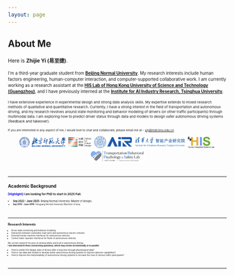 ```yaml
---
layout: page
---
```


## About Me

<small>Here is **Zhijie Yi (易至捷)**.

<small>I'm a third-year graduate student from [__Beijing Normal University__](https://www.bnu.edu.cn/). My research interests include human factors engineering, human-computer interaction, and computer-supported collaborative work. I am currently working as a research assistant at the [__HIS Lab of Hong Kong University of Science and Technology (Guangzhou)__](https://personal.hkust-gz.edu.cn/hedengbo/index.html), and I have previously interned at the [__Institute for AI Industry Research, Tsinghua University__](https://air.tsinghua.edu.cn/en/index.htm).  

<small>I have extensive experience in experimental design and strong data analysis skills. My expertise extends to mixed research methods of qualitative and quantitative research. Currently, I have a strong interest in the field of transportation and autonomous driving, and my research revolves around state monitoring and behavior modeling of drivers (or other traffic participants) through multimodal data. I am exploring how to predict driver status through data and models to design safer autonomous driving systems (feedback and takeover). 

<small>If you are interested in any aspect of me, I would love to chat and collaborate, please email me at - *<font color='blue'>yzj@mail.bnu.edu.cn</font>*  
<p align="center">
  <img src="file/BNU.png" alt="Image 1" height="30">
  <img src="file/TsingHua.png" alt="Image 2" height="30">
  <img src="file/HIS.png" alt="Image 3" height="30">
  <img src="file/TBPS.png" alt="Image 4" height="30">
</p>

<br>

---

## Academic Background

**<font color='blue'>[Highlight]</font> I am looking for PhD to start in 2025 Fall.**

- <small>**Sep 2022 - June 2025:** Beijing Normal University (Master of design)
- <small>**Sep 2015 - June 2019:** Hengyang Normal University (Bachelor of arts)

<br>

---

## Research Interests

- Driver state monitoring and behavior modeling
- Interaction between vulnerable road users and autonomous electric vehicles
- External human-machine interfaces for autonomous vehicles
- Control tower operator interfaces for fleets of autonomous vehicles

My current research focuses on driving safety and trust in autonomous driving.
<br>
**I am interested in three overarching questions, which may evolve incrementally or in parallel:**  

- How to predict the fatigue state of drivers after a long time through physiological data?
- How to use data and models to develop better autonomous driving systems to improve takeover capabilities? 
- How to improve the interpretability of autonomous driving systems to increase the trust of various traffic participants? 
<br>

---
